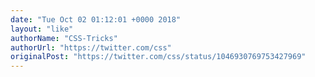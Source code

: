 ```yaml
---
date: "Tue Oct 02 01:12:01 +0000 2018"
layout: "like"
authorName: "CSS-Tricks"
authorUrl: "https://twitter.com/css"
originalPost: "https://twitter.com/css/status/1046930769753427969"
---
```

